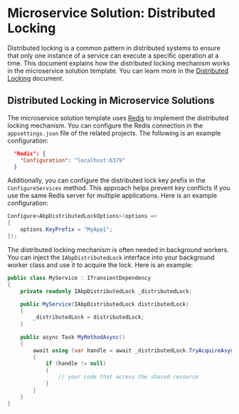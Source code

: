 # Microservice Solution: Distributed Locking

Distributed locking is a common pattern in distributed systems to ensure that only one instance of a service can execute a specific operation at a time. This document explains how the distributed locking mechanism works in the microservice solution template. You can learn more in the [Distributed Locking](../../framework/infrastructure/distributed-locking.md) document.

## Distributed Locking in Microservice Solutions

The microservice solution template uses [Redis](https://redis.io/) to implement the distributed locking mechanism. You can configure the Redis connection in the `appsettings.json` file of the related projects. The following is an example configuration:

```json
  "Redis": {
    "Configuration": "localhost:6379"
  }
```

Additionally, you can configure the distributed lock key prefix in the `ConfigureServices` method. This approach helps prevent key conflicts if you use the same Redis server for multiple applications. Here is an example configuration:

```csharp
Configure<AbpDistributedLockOptions>(options =>
{
    options.KeyPrefix = "MyApp1";
});
```

The distributed locking mechanism is often needed in background workers. You can inject the `IAbpDistributedLock` interface into your background worker class and use it to acquire the lock. Here is an example:

```csharp
public class MyService : ITransientDependency
{
    private readonly IAbpDistributedLock _distributedLock;

    public MyService(IAbpDistributedLock distributedLock)
    {
        _distributedLock = distributedLock;
    }
    
    public async Task MyMethodAsync()
    {
        await using (var handle = await _distributedLock.TryAcquireAsync("MyLockName"))
        {
            if (handle != null)
            {
                // your code that access the shared resource
            }
        }   
    }
}
```